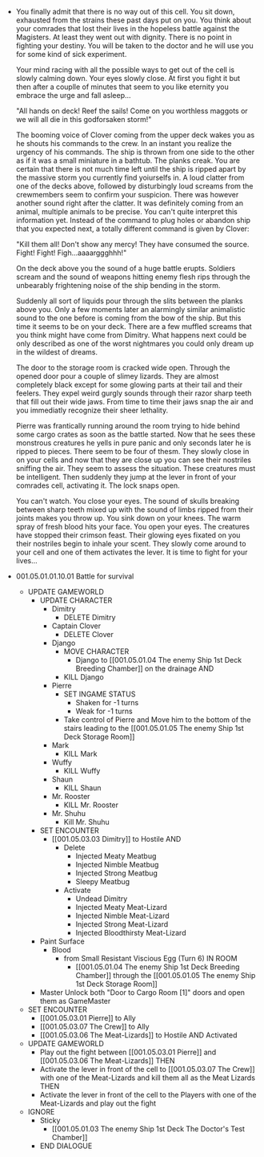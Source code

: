 - You finally admit that there is no way out of this cell. You sit down, exhausted from the strains these past days put on you. You think about your comrades that lost their lives in the hopeless battle against the Magisters. At least they went out with dignity. There is no point in fighting your destiny. You will be taken to the doctor and he will use you for some kind of sick experiment.
  
  Your mind racing with all the possible ways to get out of the cell is slowly calming down. Your eyes slowly close. At first you fight it but then after a couplle of minutes that seem to you like eternity you embrace the urge and fall asleep...
  
  "All hands on deck! Reef the sails! Come on you worthless maggots or we will all die in this godforsaken storm!"
  
  The booming voice of Clover coming from the upper deck wakes you as he shouts his commands to the crew. In an instant you realize the urgency of his commands. The ship is thrown from one side to the other as if it was a small miniature in a bathtub. The planks creak. You are certain that there is not much time left until the ship is ripped apart by the massive storm you currently find yoiurselfs in. A loud clatter from one of the decks above, followed by disturbingly loud screams from the crewmembers seem to confirm your suspicion. There was however another sound right after the clatter. It was definitely coming from an animal, multiple animals to be precise. You can't quite interpret this information yet. Instead of the command to plug holes or abandon ship that you expected next, a totally different command is given by Clover:
  
  "Kill them all! Don't show any mercy! They have consumed the source. Fight! Fight! Figh...aaaarggghhh!"
  
  On the deck above you the sound of a huge battle erupts. Soldiers scream and the sound of weapons hitting enemy flesh rips through the unbearably frightening noise of the ship bending in the storm.
  
  Suddenly all sort of liquids pour through the slits between the planks above you. Only a few moments later an alarmingly similar animalistic sound to the one before is coming from the bow of the ship. But this time it seems to be on your deck. There are a few muffled screams that you think might have come from Dimitry. What happens next could be only described as one of the worst nightmares you could only dream up in the wildest of dreams.
  
  The door to the storage room is cracked wide open. Through the opened door pour a couple of slimey lizards. They are almost completely black except for some glowing parts at their tail and their feelers. They expel weird gurgly sounds through their razor sharp teeth that fill out their wide jaws. From time to time their jaws snap the air and you immediatly recognize their sheer lethality.
  
  Pierre was frantically running around the room trying to hide behind some cargo crates as soon as the battle started. Now that he sees these monstrous creatures he yells in pure panic and only seconds later he is ripped to pieces. There seem to be four of thesm. They slowly close in on your cells and now that they are close up you can see their nostriles sniffing the air. They seem to assess the situation. These creatures must be intelligent. Then suddenly they jump at the lever in front of your comrades cell, activating it. The lock snaps open.
  
  You can't watch. You close your eyes. The sound of skulls breaking between sharp teeth mixed up with the sound of limbs ripped from their joints makes you throw up. You sink down on your knees. The warm spray of fresh blood hits your face. You open your eyes. The creatures have stopped their crimson feast. Their glowing eyes fixated on you their nostriles begin to inhale your scent. They slowly come around to your cell and one of them activates the lever. It is time to fight for your lives...
- 001.05.01.01.10.01 Battle for survival
	- UPDATE GAMEWORLD
		- UPDATE CHARACTER
			- Dimitry
				- DELETE Dimitry
			- Captain Clover
				- DELETE Clover
			- Django
				- MOVE CHARACTER
					- Django to [[001.05.01.04 The enemy Ship 1st Deck Breeding Chamber]] on the drainage AND
				- KILL Django
			- Pierre
				- SET INGAME STATUS
					- Shaken for -1 turns
					- Weak for -1 turns
				- Take control of Pierre and Move him to the bottom of the stairs leading to the [[001.05.01.05 The enemy Ship 1st Deck Storage Room]]
			- Mark
				- KILL Mark
			- Wuffy
				- KILL Wuffy
			- Shaun
				- KILL Shaun
			- Mr. Rooster
				- KILL Mr. Rooster
			- Mr. Shuhu
				- Kill Mr. Shuhu
		- SET ENCOUNTER
			- [[001.05.03.03 Dimitry]] to Hostile AND
				- Delete
					- Injected Meaty Meatbug
					- Injected Nimble Meatbug
					- Injected Strong Meatbug
					- Sleepy Meatbug
				- Activate
					- Undead Dimitry
					- Injected Meaty Meat-Lizard
					- Injected Nimble Meat-Lizard
					- Injected Strong Meat-Lizard
					- Injected Bloodthirsty Meat-Lizard
		- Paint Surface
			- Blood
				- from Small Resistant Viscious Egg (Turn 6) IN ROOM
					- [[001.05.01.04 The enemy Ship 1st Deck Breeding Chamber]] through the [[001.05.01.05 The enemy Ship 1st Deck Storage Room]]
		- Master Unlock both "Door to Cargo Room [1]" doors and open them as GameMaster
	- SET ENCOUNTER
		- [[001.05.03.01 Pierre]] to Ally
		- [[001.05.03.07 The Crew]] to Ally
		- [[001.05.03.06 The Meat-Lizards]] to Hostile AND Activated
	- UPDATE GAMEWORLD
		- Play out the fight between [[001.05.03.01 Pierre]] and [[001.05.03.06 The Meat-Lizards]] THEN
		- Activate the lever in front of the cell to [[001.05.03.07 The Crew]] with one of the Meat-Lizards and kill them all as the Meat Lizards THEN
		- Activate the lever in front of the cell to the Players with one of the Meat-Lizards and play out the fight
	- IGNORE
		- Sticky
			- [[001.05.01.03 The enemy Ship 1st Deck The Doctor's Test Chamber]]
		- END DIALOGUE